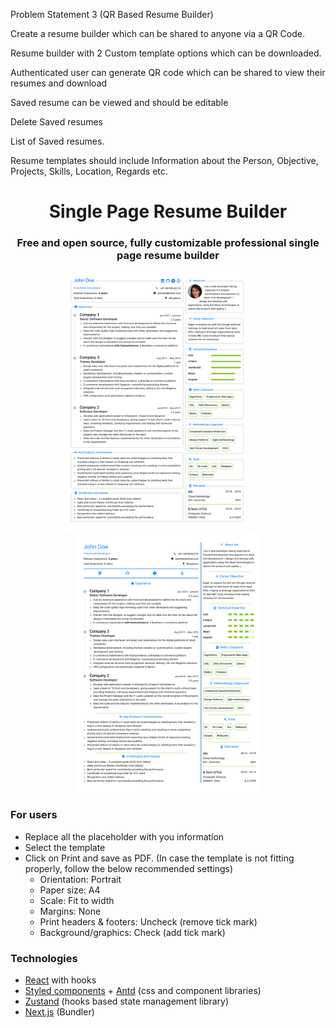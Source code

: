 Problem Statement 3 (QR Based Resume Builder)

Create a resume builder which can be shared to anyone via a QR Code.

Resume builder with 2 Custom template options which can be downloaded.

Authenticated user can generate QR code which can be shared to view their resumes and download

Saved resume can be viewed and should be editable

Delete Saved resumes

List of Saved resumes.

Resume templates should include Information about the Person, Objective, Projects, Skills, Location, Regards etc.



<div align="center">
<h1>Single Page Resume Builder</h1>

### Free and open source, fully customizable professional single page resume builder

<a href="https://e-resume.vercel.app/"><img src="public/images/professional.png" alt="cover" height="415px" width="294px"/></a>&nbsp;&nbsp;&nbsp;&nbsp;&nbsp;&nbsp;&nbsp;&nbsp;&nbsp;&nbsp;
<a href="https://e-resume.vercel.app/"><img src="public/images/legacy.png" alt="cover" height="415px" width="294px"/></a>

</div>

### For users

- Replace all the placeholder with you information
- Select the template
- Click on Print and save as PDF. (In case the template is not fitting properly, follow the below recommended settings)
  - Orientation: Portrait
  - Paper size: A4
  - Scale: Fit to width
  - Margins: None
  - Print headers & footers: Uncheck (remove tick mark)
  - Background/graphics: Check (add tick mark)


### Technologies

- [React](https://reactjs.org/) with hooks
- [Styled components](https://styled-components.com/) + [Antd](https://ant.design/docs/react/introduce) (css and component libraries)
- [Zustand](https://github.com/pmndrs/zustand) (hooks based state management library)
- [Next.js](https://nextjs.org/) (Bundler)



